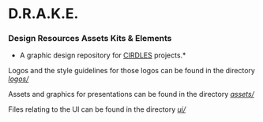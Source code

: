 

# D.R.A.K.E.
### Design Resources Assets Kits & Elements

* A graphic design repository for [CIRDLES](https://cirdles.org) projects.*

Logos and the style guidelines for those logos can be found in the directory [*logos/*](https://github.com/CIRDLES/DRAKE/tree/master/logos)

Assets and graphics for presentations can be found in the directory [*assets/*](https://github.com/CIRDLES/DRAKE/tree/master/assets)

Files relating to the UI can be found in the directory
[*ui/*](https://github.com/CIRDLES/DRAKE/tree/master/ui)
